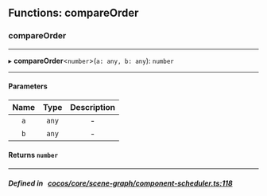 ## Functions: compareOrder

### compareOrder


___
▸ **compareOrder**<`number`\>(`a: any, b: any`): `number`
___


#### Parameters

| Name | Type | Description |
| :------: | :------: | :------: |
| `a` | `any` | - |
| `b` | `any` | - |

#### Returns `number` 
___


##### Defined in &nbsp;   [cocos/core/scene-graph/component-scheduler.ts:118](https://github.com/cocos-creator/engine/blob/c7bf6b8a9/cocos/core/scene-graph/component-scheduler.ts#L118)&nbsp;
